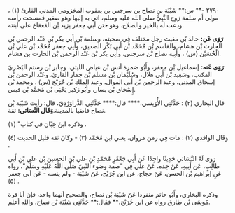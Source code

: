 ٢٧٩٠ -** س:** شَيْبَة بن نصاح بن سرجس بن يعقوب المخزومي المدني القارئ (١) ، مولى أم سلمة زوج النَّبِيُّ صلى الله عليه وسلم، اتي به إليها وهو صغير فمسحت رأسه ودعت له بالخير والصلاح. وهو ختن أبي جعفر يزيد بْن القعقاع على ابنته.

**رَوَى عَن:** خالد بْن مغيث رجل مختلف فِي صحبته، وسلمة بْن أَبي بكر بْن عَبْد الرحمن بْن الحارث بْن هشام، والقاسم بْن مُحَمَّد بْن أَبي بَكْر الصديق، وأَبِي جعفر مُحَمَّد بْن علي بْن الْحُسَيْن (س) ، وأَبِيه نصاح بْن سرجس، وأَبِي بكر بْن عَبْد الرحمن بْن الحارث بن هشام.

**رَوَى عَنه:** إسماعيل بْن جعفر، وأَبُو ضمرة أنس بْن عياض الليثي، وجابر بْن رستم البَصْرِيّ المكتب، وسَعِيد بْن أَبي هلال، وسُلَيْمان بْن مسلم بْن جماز القارئ، وعَبْد الرحمن بْن إسحاق المدني، وعبد الرحمن بْن أَبي الموال، وعبد الملك بْن جُرَيْج (س) ، ومحمد بْن إِسْحَاق بْن يسار، وأَبُو زكير يَحْيَى بْن مُحَمَّد بْن قيس.

قال البخاري (٢) : حَدَّثَنِي الأُوَيسي،**** قال:**** حَدَّثَنِي الدَّراوَرْدِيّ، قال: رأيت شَيْبَة بْن نصاح قاضيا بالمدينة.**وَقَال النَّسَائي:** ثقة.

وذكره ابنُ حِبَّان في كتاب" (١) .

وَقَال الواقدي (٢) : مات فِي زمن مروان، يعني ابن مُحَمَّد (٣) - وكَانَ ثقة قليل الحديث (٤) .

رَوَى لَهُ النَّسَائي حَدِيثًا واحِدًا عَن أَبِي جَعْفَرٍ مُحَمَّدِ بْنِ علي بْن الحسين بْن علي بْنِ أَبي طَالِبٍ، عَن أَبِيهِ، عَنْ جده، عَنْ علي فِي "صفة وضوء النَّبِيّ صَلَّى اللَّهُ عَلَيْهِ وسَلَّمَ"، رواه عَنِ إبراهيم بْن الحسن، عَنْ حجاج، عن ابن جُرَيْج، عَنْ شَيْبَة - ولم ينسه - عَن أبي جعفر (٥) .

وذكره البخاري، وأَبُو حاتم منفردا عَنْ شَيْبَة بْن نصاح، والصحيح أنهما واحد، فإن أبا قرة مُوسَى بْن طارق رواه عن ابن جُرَيْج،** فقال:** حَدَّثَنِي شَيْبَة بْن نصاح، والله أعلم.